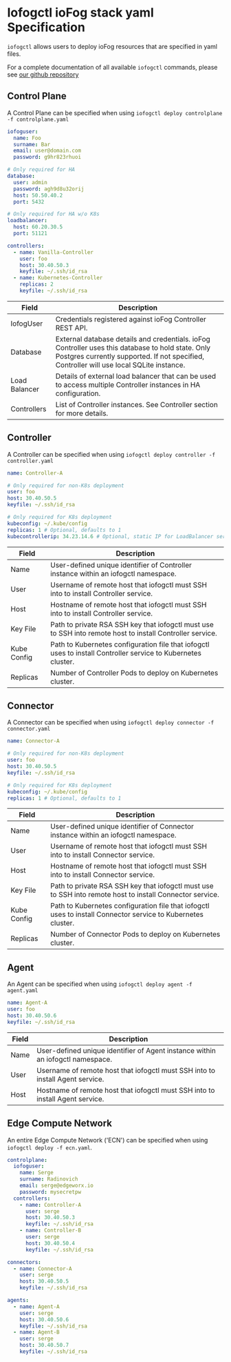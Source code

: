 # Iofogctl ioFog stack yaml Specification

`iofogctl` allows users to deploy ioFog resources that are specified in yaml files.

For a complete documentation of all available `iofogctl` commands, please see [our github repository](https://github.com/eclipse-iofog/iofogctl/blob/v1.3.0/docs/md/iofogctl.md)

## Control Plane

A Control Plane can be specified when using `iofogctl deploy controlplane -f controlplane.yaml`

```yaml
iofoguser:
  name: Foo
  surname: Bar
  email: user@domain.com
  password: g9hr823rhuoi

# Only required for HA
database:
  user: admin
  password: agh9d8u32orij
  host: 50.50.40.2
  port: 5432

# Only required for HA w/o K8s
loadbalancer:
  host: 60.20.30.5
  port: 51121

controllers:
  - name: Vanilla-Controller
    user: foo
    host: 30.40.50.3
    keyfile: ~/.ssh/id_rsa
  - name: Kubernetes-Controller
    replicas: 2
    keyfile: ~/.ssh/id_rsa
```

| Field         | Description                                                                                                                                                                                   |
| ------------- | --------------------------------------------------------------------------------------------------------------------------------------------------------------------------------------------- |
| IofogUser     | Credentials registered against ioFog Controller REST API.                                                                                                                                     |
| Database      | External database details and credentials. ioFog Controller uses this database to hold state. Only Postgres currently supported. If not specified, Controller will use local SQLite instance. |
| Load Balancer | Details of external load balancer that can be used to access multiple Controller instances in HA configuration.                                                                               |
| Controllers   | List of Controller instances. See Controller section for more details.                                                                                                                        |

## Controller

A Controller can be specified when using `iofogctl deploy controller -f controller.yaml`

```yaml
name: Controller-A

# Only required for non-K8s deployment
user: foo
host: 30.40.50.5
keyfile: ~/.ssh/id_rsa

# Only required for K8s deployment
kubeconfig: ~/.kube/config
replicas: 1 # Optional, defaults to 1
kubecontrollerip: 34.23.14.6 # Optional, static IP for LoadBalancer service
```

| Field       | Description                                                                                                   |
| ----------- | ------------------------------------------------------------------------------------------------------------- |
| Name        | User-defined unique identifier of Controller instance within an iofogctl namespace.                           |
| User        | Username of remote host that iofogctl must SSH into to install Controller service.                            |
| Host        | Hostname of remote host that iofogctl must SSH into to install Controller service.                            |
| Key File    | Path to private RSA SSH key that iofogctl must use to SSH into remote host to install Controller service.     |
| Kube Config | Path to Kubernetes configuration file that iofogctl uses to install Controller service to Kubernetes cluster. |
| Replicas    | Number of Controller Pods to deploy on Kubernetes cluster.                                                    |

## Connector

A Connector can be specified when using `iofogctl deploy connector -f connector.yaml`

```yaml
name: Connector-A

# Only required for non-K8s deployment
user: foo
host: 30.40.50.5
keyfile: ~/.ssh/id_rsa

# Only required for K8s deployment
kubeconfig: ~/.kube/config
replicas: 1 # Optional, defaults to 1
```

| Field       | Description                                                                                                  |
| ----------- | ------------------------------------------------------------------------------------------------------------ |
| Name        | User-defined unique identifier of Connector instance within an iofogctl namespace.                           |
| User        | Username of remote host that iofogctl must SSH into to install Connector service.                            |
| Host        | Hostname of remote host that iofogctl must SSH into to install Connector service.                            |
| Key File    | Path to private RSA SSH key that iofogctl must use to SSH into remote host to install Connector service.     |
| Kube Config | Path to Kubernetes configuration file that iofogctl uses to install Connector service to Kubernetes cluster. |
| Replicas    | Number of Connector Pods to deploy on Kubernetes cluster.                                                    |

## Agent

An Agent can be specified when using `iofogctl deploy agent -f agent.yaml`

```yaml
name: Agent-A
user: foo
host: 30.40.50.6
keyfile: ~/.ssh/id_rsa
```

| Field | Description                                                                    |
| ----- | ------------------------------------------------------------------------------ |
| Name  | User-defined unique identifier of Agent instance within an iofogctl namespace. |
| User  | Username of remote host that iofogctl must SSH into to install Agent service.  |
| Host  | Hostname of remote host that iofogctl must SSH into to install Agent service.  |

## Edge Compute Network

An entire Edge Compute Network ('ECN') can be specified when using `iofogctl deploy -f ecn.yaml`.

```yaml
controlplane:
  iofoguser:
    name: Serge
    surname: Radinovich
    email: serge@edgeworx.io
    password: mysecretpw
  controllers:
    - name: Controller-A
      user: serge
      host: 30.40.50.3
      keyfile: ~/.ssh/id_rsa
    - name: Controller-B
      user: serge
      host: 30.40.50.4
      keyfile: ~/.ssh/id_rsa

connectors:
  - name: Connector-A
    user: serge
    host: 30.40.50.5
    keyfile: ~/.ssh/id_rsa

agents:
  - name: Agent-A
    user: serge
    host: 30.40.50.6
    keyfile: ~/.ssh/id_rsa
  - name: Agent-B
    user: serge
    host: 30.40.50.7
    keyfile: ~/.ssh/id_rsa
```
